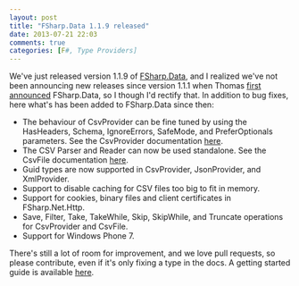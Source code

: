 ```yaml
---
layout: post
title: "FSharp.Data 1.1.9 released"
date: 2013-07-21 22:03
comments: true
categories: [F#, Type Providers]
---
```


We've just released version 1.1.9 of [FSharp.Data](https://github.com/fsharp/FSharp.Data), and I realized we've not been announcing new releases since version 1.1.1 when Thomas [first announced](http://tomasp.net/blog/fsharp-data.aspx) FSharp.Data, so I though I'd rectify that. In addition to bug fixes, here what's has been added to FSharp.Data since then:

* The behaviour of CsvProvider can be fine tuned by using the HasHeaders, Schema, IgnoreErrors, SafeMode, and PreferOptionals parameters. See the CsvProvider documentation [here](http://fsharp.github.io/FSharp.Data/library/CsvProvider.html).
* The CSV Parser and Reader can now be used standalone. See the CsvFile documentation [here](http://fsharp.github.io/FSharp.Data/library/CsvFile.html).
* Guid types are now supported in CsvProvider, JsonProvider, and XmlProvider.
* Support to disable caching for CSV files too big to fit in memory.
* Support for cookies, binary files and client certificates in FSharp.Net.Http.
* Save, Filter, Take, TakeWhile, Skip, SkipWhile, and Truncate operations for CsvProvider and CsvFile.
* Support for Windows Phone 7.

There's still a lot of room for improvement, and we love pull requests, so please contribute, even if it's only fixing a type in the docs. A getting started guide is available [here](http://fsharp.github.io/FSharp.Data/contributing.html).